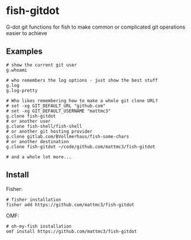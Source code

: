 # fish-gitdot

G-dot git functions for fish to make common or complicated git operations easier to achieve

## Examples

```shell
# show the current git user
g.whoami

# who remembers the log options - just show the best stuff
g.log
g.log-pretty

# Who likes remembering how to make a whole git clone URL?
# set -xg GIT_DEFAULT_URL "github.com"
# set -xg GIT_DEFAULT_USERNAME "mattmc3"
g.clone fish-gitdot
# or another user
g.clone fish-shell/fish-shell
# or another git hosting provider
g.clone gitlab.com/BVollmerhaus/fish-some-chars
# or another destination
g.clone fish-gitdot ~/code/github.com/mattmc3/fish-gitdot

# and a whole lot more...
```

## Install

Fisher:

```shell
# fisher installation
fisher add https://github.com/mattmc3/fish-gitdot
```

OMF:

```shell
# oh-my-fish installation
omf install https://github.com/mattmc3/fish-gitdot
```
